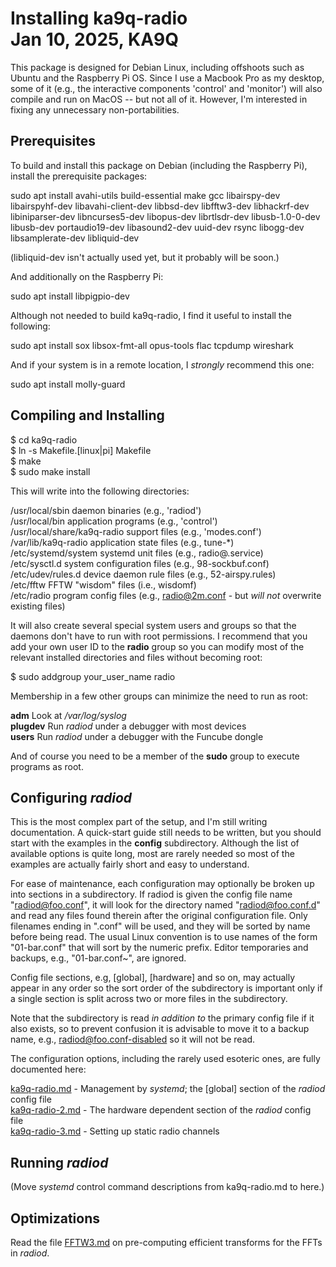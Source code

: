 Installing ka9q-radio  
Jan 10, 2025, KA9Q
=====================
This package is designed for Debian Linux, including offshoots such as Ubuntu and
the Raspberry Pi OS. Since I use a Macbook Pro as my desktop, some of it (e.g., the
interactive components 'control' and 'monitor') will also compile and
run on MacOS -- but not all of it. However, I'm interested in fixing
any unnecessary non-portabilities.

Prerequisites
-------------

To build and install this package on Debian (including the Raspberry Pi), install the prerequisite packages:

sudo apt install avahi-utils build-essential make gcc libairspy-dev libairspyhf-dev libavahi-client-dev libbsd-dev libfftw3-dev libhackrf-dev libiniparser-dev libncurses5-dev libopus-dev librtlsdr-dev libusb-1.0-0-dev libusb-dev portaudio19-dev libasound2-dev uuid-dev rsync libogg-dev libsamplerate-dev libliquid-dev

(libliquid-dev isn't actually used yet, but it probably will be soon.)

And additionally on the Raspberry Pi:

sudo apt install libpigpio-dev

Although not needed to build ka9q-radio, I find it useful to install the following:

sudo apt install sox libsox-fmt-all opus-tools flac tcpdump wireshark

And if your system is in a remote location, I *strongly* recommend this one:

sudo apt install molly-guard


Compiling and Installing
------------------------

$ cd ka9q-radio  
$ ln -s Makefile.[linux|pi] Makefile  
$ make  
$ sudo make install  

This will write into the following directories:

/usr/local/sbin	     	 	   daemon binaries (e.g., 'radiod')  
/usr/local/bin		 	   application programs (e.g., 'control')  
/usr/local/share/ka9q-radio	   support files (e.g., 'modes.conf')  
/var/lib/ka9q-radio		   application state files (e.g., tune-\*)  
/etc/systemd/system  		   systemd unit files (e.g., radio@.service)  
/etc/sysctl.d	    		   system configuration files (e.g., 98-sockbuf.conf)  
/etc/udev/rules.d		   device daemon rule files (e.g., 52-airspy.rules)  
/etc/fftw			   FFTW "wisdom" files (i.e., wisdomf)  
/etc/radio			   program config files (e.g., radio@2m.conf - but *will not* overwrite existing files)

It will also create several special system users and groups so that
the daemons don't have to run with root permissions. I recommend that
you add your own user ID to the **radio** group so you can 
modify most of the relevant installed directories and files without
becoming root:

$ sudo addgroup your_user_name radio

Membership in a few other groups can minimize the need to run as root:

**adm** Look at */var/log/syslog*  
**plugdev** Run *radiod* under a debugger with most devices  
**users** Run *radiod* under a debugger with the Funcube dongle

And of course you need to be a member of the **sudo** group to execute programs as root.

Configuring *radiod*
--------------------

This is the most complex part of the setup, and I'm still writing documentation.
A quick-start guide still needs to be written, but you should start with the
examples in the **config** subdirectory. Although the list of available options is quite long,
most are rarely needed so most of the examples are actually fairly short and easy to understand.

For ease of maintenance, each configuration may optionally be broken up into sections in a subdirectory. If radiod is given the config file name
"radiod@foo.conf", it will look for the directory named "radiod@foo.conf.d" and read any files found therein after the original configuration
file. Only filenames ending in ".conf" will be used, and they will be sorted by name before being read. The usual Linux convention
is to use names of the form "01-bar.conf" that will sort by the numeric prefix. Editor temporaries and backups, e.g., "01-bar.conf~",
are ignored.

Config file sections, e.g, [global], [hardware] and so on, may
actually appear in any order so the sort order of the subdirectory is
important only if a single section is split across two or more files
in the subdirectory.

Note that the subdirectory is read *in addition to* the primary config file if it also exists, so to prevent confusion it is advisable to move it to a backup
name, e.g., radiod@foo.conf-disabled so it will not be read.

The configuration options, including the rarely used esoteric ones,  are fully documented here:

[ka9q-radio.md](ka9q-radio.md) - Management by *systemd*; the [global] section of the *radiod* config file  
[ka9q-radio-2.md](ka9q-radio-2.md) - The hardware dependent section of the *radiod* config file  
[ka9q-radio-3.md](ka9q-radio-3.md) - Setting up static radio channels

Running *radiod*
----------------

(Move *systemd* control command descriptions from ka9q-radio.md to here.)

Optimizations
-------------

Read the file [FFTW3.md](FFTW3.md) on pre-computing efficient transforms for the FFTs in *radiod*.



